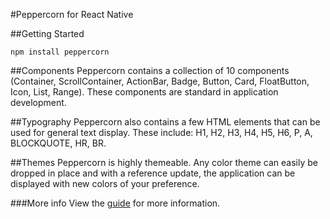 #Peppercorn for React Native

##Getting Started
```
npm install peppercorn
```

##Components
Peppercorn contains a collection of 10 components (Container, ScrollContainer, ActionBar, Badge, Button, Card, FloatButton, Icon, List, Range). These components are standard in application development.

##Typography
Peppercorn also contains a few HTML elements that can be used for general text display. These include: H1, H2, H3, H4, H5, H6, P, A, BLOCKQUOTE, HR, BR.

##Themes
Peppercorn is highly themeable. Any color theme can easily be dropped in place and with a reference update, the application can be displayed with new colors of your preference.

###More info
View the [guide](https://xsokev.github.io/peppercorn/guide/) for more information.
